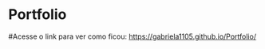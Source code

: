 # Portfolio 



#Acesse o link para ver como ficou: https://gabriela1105.github.io/Portfolio/






